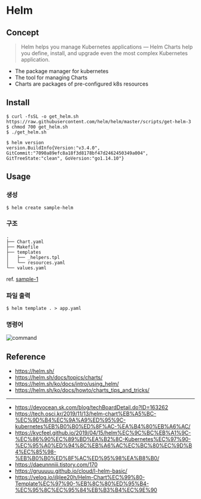 # Helm
## Concept
> Helm helps you manage Kubernetes applications — Helm Charts help you define, install, and upgrade even the most complex Kubernetes application.
- The package manager for kubernetes
- The tool for managing Charts
- Charts are packages of pre-configured k8s resources

## Install
```shell
$ curl -fsSL -o get_helm.sh https://raw.githubusercontent.com/helm/helm/master/scripts/get-helm-3
$ chmod 700 get_helm.sh
$ ./get_helm.sh

$ helm version
version.BuildInfo{Version:"v3.4.0", GitCommit:"7090a89efc8a18f3d8178bf47d2462450349a004", GitTreeState:"clean", GoVersion:"go1.14.10"}
```

## Usage
### 생성
```shell
$ helm create sample-helm
```

### 구조
```shell
.
├── Chart.yaml
├── Makefile
├── templates
│   ├── _helpers.tpl
│   └── resources.yaml
└── values.yaml
```

ref. [sample-1](./sample-1)

### 파일 출력
```shell
$ helm template . > app.yaml
```

### 명령어
![command](https://img1.daumcdn.net/thumb/R1280x0/?scode=mtistory2&fname=https%3A%2F%2Fblog.kakaocdn.net%2Fdn%2Fdv59BR%2Fbtq1ov6BZP1%2F00zUE828PtxOm0tiBlefO1%2Fimg.png)

## Reference
- https://helm.sh/
- https://helm.sh/docs/topics/charts/
- https://helm.sh/ko/docs/intro/using_helm/
- https://helm.sh/ko/docs/howto/charts_tips_and_tricks/
---
- https://devocean.sk.com/blog/techBoardDetail.do?ID=163262
- https://tech.osci.kr/2019/11/13/helm-chart%EB%A5%BC-%EC%9D%B4%EC%9A%A9%ED%95%9C-kubernetes%EB%B0%B0%ED%8F%AC-%EA%B4%80%EB%A6%AC/
- https://kycfeel.github.io/2019/04/15/helm%EC%9C%BC%EB%A1%9C-%EC%86%90%EC%89%BD%EA%B2%8C-Kubernetes%EC%97%90-%EC%95%A0%ED%94%8C%EB%A6%AC%EC%BC%80%EC%9D%B4%EC%85%98-%EB%B0%B0%ED%8F%AC%ED%95%98%EA%B8%B0/
- https://daeunnniii.tistory.com/170
- https://gruuuuu.github.io/cloud/l-helm-basic/
- https://velog.io/@lee20h/Helm-Chart%EC%99%80-Template%EC%97%90-%EB%8C%80%ED%95%B4-%EC%95%8C%EC%95%84%EB%B3%B4%EC%9E%90